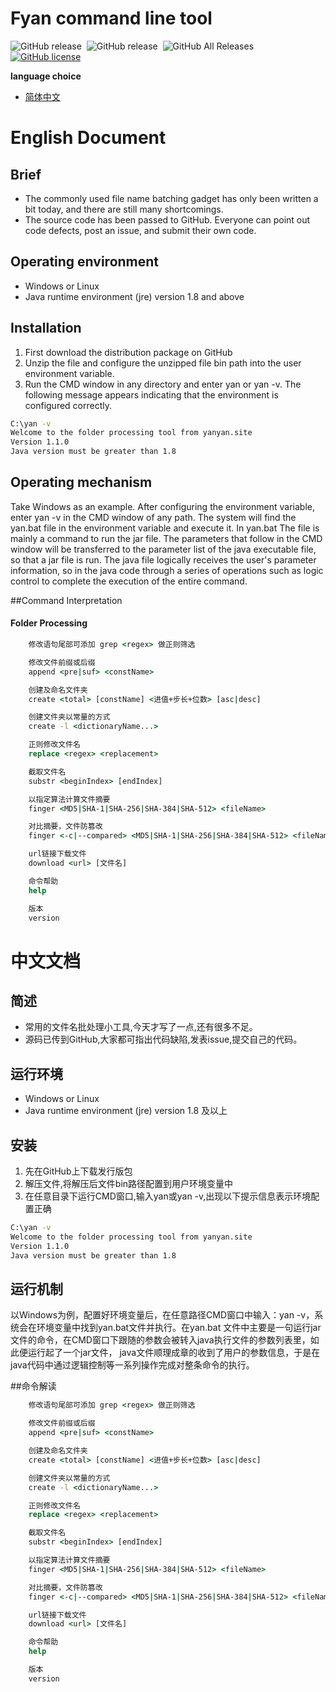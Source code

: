 
<H1>Fyan command line tool</H1>
<div >
 <img alt="GitHub release" src="https://img.shields.io/badge/java-%3E%3D1.8-red">&nbsp;
  <img alt="GitHub release" src="https://img.shields.io/github/release/BegoniaGit/fyan">&nbsp;
<img alt="GitHub All Releases" src="https://img.shields.io/github/downloads/BegoniaGit/fyan/total">&nbsp;
<a href="https://github.com/BegoniaGit/fyan/blob/master/LICENSE"><img alt="GitHub license" src="https://img.shields.io/github/license/BegoniaGit/fyan"></a>
</div>

**language choice**
- [简体中文](#中文文档)

# English Document


## Brief
- The commonly used file name batching gadget has only been written a bit today, and there are still many shortcomings.
- The source code has been passed to GitHub. Everyone can point out code defects, post an issue, and submit their own code.


## Operating environment
- Windows or Linux
- Java runtime environment (jre) version 1.8 and above

## Installation
1. First download the distribution package on GitHub
2. Unzip the file and configure the unzipped file bin path into the user environment variable.
3. Run the CMD window in any directory and enter yan or yan -v. The following message appears indicating that the environment is configured correctly.
```cmd
C:\yan -v
Welcome to the folder processing tool from yanyan.site
Version 1.1.0
Java version must be greater than 1.8

```
## Operating mechanism
Take Windows as an example. After configuring the environment variable, enter yan -v in the CMD window of any path. The system will find the yan.bat file in the environment variable and execute it. In yan.bat
The file is mainly a command to run the jar file. The parameters that follow in the CMD window will be transferred to the parameter list of the java executable file, so that a jar file is run.
The java file logically receives the user's parameter information, so in the java code through a series of operations such as logic control to complete the execution of the entire command.

##Command Interpretation

#### Folder Processing
```cmd
	修改语句尾部可添加 grep <regex> 做正则筛选

	修改文件前缀或后缀
	append <pre|suf> <constName>

	创建及命名文件夹
	create <total> [constName] <进值+步长+位数> [asc|desc]

	创建文件夹以常量的方式
	create -l <dictionaryName...>

	正则修改文件名
	replace <regex> <replacement>

	截取文件名
	substr <beginIndex> [endIndex]

	以指定算法计算文件摘要
	finger <MD5|SHA-1|SHA-256|SHA-384|SHA-512> <fileName>

	对比摘要，文件防篡改
	finger <-c|--compared> <MD5|SHA-1|SHA-256|SHA-384|SHA-512> <fileName> <fingerPrint>

	url链接下载文件
	download <url> [文件名]

	命令帮助
	help

	版本
	version

```
# 中文文档
## 简述
- 常用的文件名批处理小工具,今天才写了一点,还有很多不足。
- 源码已传到GitHub,大家都可指出代码缺陷,发表issue,提交自己的代码。


## 运行环境
- Windows or Linux
- Java runtime environment (jre) version 1.8 及以上

## 安装
1. 先在GitHub上下载发行版包
2. 解压文件,将解压后文件bin路径配置到用户环境变量中
3. 在任意目录下运行CMD窗口,输入yan或yan -v,出现以下提示信息表示环境配置正确
```cmd
C:\yan -v
Welcome to the folder processing tool from yanyan.site
Version 1.1.0
Java version must be greater than 1.8

```
## 运行机制
以Windows为例，配置好环境变量后，在任意路径CMD窗口中输入：yan -v，系统会在环境变量中找到yan.bat文件并执行。在yan.bat
文件中主要是一句运行jar文件的命令，在CMD窗口下跟随的参数会被转入java执行文件的参数列表里，如此便运行起了一个jar文件，
java文件顺理成章的收到了用户的参数信息，于是在java代码中通过逻辑控制等一系列操作完成对整条命令的执行。

##命令解读
```cmd
	修改语句尾部可添加 grep <regex> 做正则筛选

	修改文件前缀或后缀
	append <pre|suf> <constName>

	创建及命名文件夹
	create <total> [constName] <进值+步长+位数> [asc|desc]

	创建文件夹以常量的方式
	create -l <dictionaryName...>

	正则修改文件名
	replace <regex> <replacement>

	截取文件名
	substr <beginIndex> [endIndex]

	以指定算法计算文件摘要
	finger <MD5|SHA-1|SHA-256|SHA-384|SHA-512> <fileName>

	对比摘要，文件防篡改
	finger <-c|--compared> <MD5|SHA-1|SHA-256|SHA-384|SHA-512> <fileName> <fingerPrint>

	url链接下载文件
	download <url> [文件名]

	命令帮助
	help

	版本
	version

```



